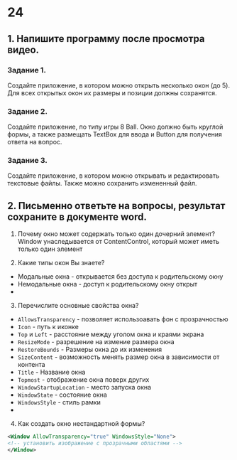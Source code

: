 # 24
## 1.	Напишите программу после просмотра видео.

### Задание 1. 
Создайте приложение, в котором можно открыть несколько окон (до 5). Для всех открытых окон их размеры и позиции должны сохранятся.

### Задание 2. 
Создайте приложение, по типу игры 8 Ball. Окно должно быть круглой формы, а также размещать TextBox для ввода и Button для получения ответа на вопрос.

### Задание 3. 
Создайте приложение, в котором можно открывать и редактировать текстовые файлы. Также можно сохранить измененный файл.

## 2. Письменно ответьте на вопросы, результат сохраните в документе word.

1.	Почему окно может содержать только один дочерний элемент? 
Window унаследывается от ContentControl, который может иметь только один элемент

2.	Какие типы окон Вы знаете? 
- Модальные окна - открывается без доступа к родительскому окну
- Немодальные окна - доступ к родительскому окну открыт
- 
3.	Перечислите основные свойства окна? 
- `AllowsTransparency` - позволяет использоавать фон с прозрачностью
- `Icon` - путь к иконке
- `Top` и `Left` - расстояние между уголом окна и краями экрана
- `ResizeMode` - разрешение на измение размера окна
- `RestoreBounds` - Размеры окна до их изменения
- `SizeContent` - возможность менять размер окна в зависимости от контента
- `Title` - Название окна
- `Topmost` - отображение окна поверх других
- `WindowStartupLocation` - место запуска окна
- `WindowState` - состояние окна
- `WindowsStyle` - стиль рамки
- 
4.	Как создать окно нестандартной формы?
```xml
<Window AllowTransparency="true" WindowsStyle="None">
<!-- установить изображение с прозрачными областями -->
</Window>
```